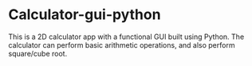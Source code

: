 # Calculator-gui-python
This is a 2D calculator app with a functional GUI built using Python. The calculator can perform basic arithmetic operations, and also perform square/cube root.
